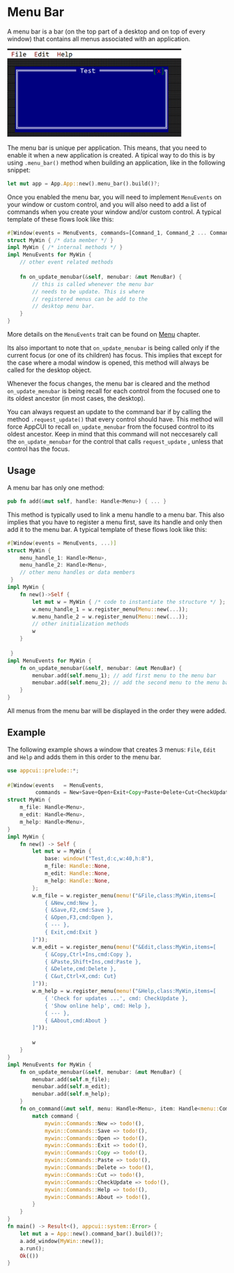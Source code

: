 # Menu Bar

A menu bar is a bar (on the top part of a desktop and on top of every window) that contains all menus associated with an application.

<img src="img/menu_bar.png" width=400/>

The menu bar is unique per application. This means, that you need to enable it when a new application is created. A tipical way to do this is by using `.menu_bar()` method when building an application, like in the following snippet:

```rust
let mut app = App.App::new().menu_bar().build()?;
```

Once you enabled the menu bar, you will need to implement `MenuEvents` on your window or custom control, and you will also need to add a list of commands when you create your window and/or custom control. A typical template of these flows look like this:

```rust
#[Window(events = MenuEvents, commands=[Command_1, Command_2 ... Command_n])]
struct MyWin { /* data member */ }
impl MyWin { /* internal methods */ }
impl MenuEvents for MyWin {
    // other event related methods

    fn on_update_menubar(&self, menubar: &mut MenuBar) {
        // this is called whenever the menu bar
        // needs to be update. This is where
        // registered menus can be add to the 
        // desktop menu bar.
    }
}
```

More details on the `MenuEvents` trait can be found on [Menu](menu.md) chapter.

Its also important to note that `on_update_menubar` is being called only if the current focus (or one of its children) has focus. This implies that except for the case where a modal window is opened, this method will always be called for the desktop object. 

Whenever the focus changes, the menu bar is cleared and the method `on_update_menubar` is being recall for each control from the focused one to its oldest ancestor (in most cases, the desktop).

You can always request an update to the command bar if by calling the method `.request_update()` that every control should have. This method will force AppCUI to recall `on_update_menubar` from the focused control to its oldest ancestor. Keep in mind that this command will not neccesarely call the `on_update_menubar` for the control that calls `request_update` , unless that control has the focus.

## Usage

A menu bar has only one method:
```rs
pub fn add(&mut self, handle: Handle<Menu>) { ... }
```

This method is typically used to link a menu handle to a menu bar. This also implies that you have to register a menu first, save its handle and only then add it to the menu bar. A typical template of these flows look like this:

```rust
#[Window(events = MenuEvents, ...)]
struct MyWin { 
    menu_handle_1: Handle<Menu>,
    menu_handle_2: Handle<Menu>,
    // other menu handles or data members
 }
impl MyWin { 
    fn new()->Self {
        let mut w = MyWin { /* code to instantiate the structure */ };
        w.menu_handle_1 = w.register_menu(Menu::new(...)); 
        w.menu_handle_2 = w.register_menu(Menu::new(...)); 
        // other initialization methods
        w
    }

 }
impl MenuEvents for MyWin {
    fn on_update_menubar(&self, menubar: &mut MenuBar) {
        menubar.add(self.menu_1); // add first menu to the menu bar
        menubar.add(self.menu_2); // add the second menu to the menu bar
    }
}
```
All menus from the menu bar will be displayed in the order they were added. 


## Example

The following example shows a window that creates 3 menus: `File`, `Edit` and `Help` and adds them in this order to the menu bar.

```rust
use appcui::prelude::*;

#[Window(events   = MenuEvents, 
         commands = New+Save+Open+Exit+Copy+Paste+Delete+Cut+CheckUpdate+Help+About)]
struct MyWin {
    m_file: Handle<Menu>,
    m_edit: Handle<Menu>,
    m_help: Handle<Menu>,
}
impl MyWin {
    fn new() -> Self {
        let mut w = MyWin {
            base: window!("Test,d:c,w:40,h:8"),
            m_file: Handle::None,
            m_edit: Handle::None,
            m_help: Handle::None,
        };
        w.m_file = w.register_menu(menu!("&File,class:MyWin,items=[
            { &New,cmd:New },
            { &Save,F2,cmd:Save },
            { &Open,F3,cmd:Open },
            { --- },
            { Exit,cmd:Exit }
        ]"));
        w.m_edit = w.register_menu(menu!("&Edit,class:MyWin,items=[
            { &Copy,Ctrl+Ins,cmd:Copy },
            { &Paste,Shift+Ins,cmd:Paste },
            { &Delete,cmd:Delete },
            { C&ut,Ctrl+X,cmd: Cut}
        ]"));
        w.m_help = w.register_menu(menu!("&Help,class:MyWin,items=[
            { 'Check for updates ...', cmd: CheckUpdate },
            { 'Show online help', cmd: Help },
            { --- },
            { &About,cmd:About }
        ]"));

        w
    }
}
impl MenuEvents for MyWin {
    fn on_update_menubar(&self, menubar: &mut MenuBar) {
        menubar.add(self.m_file);
        menubar.add(self.m_edit);
        menubar.add(self.m_help);
    }
    fn on_command(&mut self, menu: Handle<Menu>, item: Handle<menu::Command>, command: mywin::Commands) {
        match command {
            mywin::Commands::New => todo!(),
            mywin::Commands::Save => todo!(),
            mywin::Commands::Open => todo!(),
            mywin::Commands::Exit => todo!(),
            mywin::Commands::Copy => todo!(),
            mywin::Commands::Paste => todo!(),
            mywin::Commands::Delete => todo!(),
            mywin::Commands::Cut => todo!(),
            mywin::Commands::CheckUpdate => todo!(),
            mywin::Commands::Help => todo!(),
            mywin::Commands::About => todo!(),
        }
    }
}
fn main() -> Result<(), appcui::system::Error> {
    let mut a = App::new().command_bar().build()?;
    a.add_window(MyWin::new());
    a.run();
    Ok(())
}
```